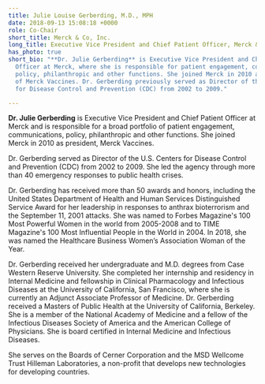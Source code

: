 ```yaml
---
title: Julie Louise Gerberding, M.D., MPH
date: 2018-09-13 15:08:18 +0000
role: Co-Chair
short_title: Merck & Co, Inc.
long_title: Executive Vice President and Chief Patient Officer, Merck & Co, Inc.
has_photo: true
short_bio: "**Dr. Julie Gerberding** is Executive Vice President and Chief Patient
  Officer at Merck, where she is responsible for patient engagement, communications,
  policy, philanthropic and other functions. She joined Merck in 2010 as president
  of Merck Vaccines. Dr. Gerberding previously served as Director of the U.S. Centers
  for Disease Control and Prevention (CDC) from 2002 to 2009."

---
```

**Dr. Julie Gerberding** is Executive Vice President and Chief Patient Officer at Merck and is responsible for a broad portfolio of patient engagement, communications, policy, philanthropic and other functions. She joined Merck in 2010 as president, Merck Vaccines.  
  
Dr. Gerberding served as Director of the U.S. Centers for Disease Control and Prevention (CDC) from 2002 to 2009. She led the agency through more than 40 emergency responses to public health crises.   
  
Dr. Gerberding has received more than 50 awards and honors, including the United States Department of Health and Human Services Distinguished Service Award for her leadership in responses to anthrax bioterrorism and the September 11, 2001 attacks. She was named to Forbes Magazine's 100 Most Powerful Women in the world from 2005-2008 and to TIME Magazine's 100 Most Influential People in the World in 2004. In 2018, she was named the Healthcare Business Women’s Association Woman of the Year.  
  
Dr. Gerberding received her undergraduate and M.D. degrees from Case Western Reserve University. She completed her internship and residency in Internal Medicine and fellowship in Clinical Pharmacology and Infectious Diseases at the University of California, San Francisco, where she is currently an Adjunct Associate Professor of Medicine. Dr. Gerberding received a Masters of Public Health at the University of California, Berkeley. She is a member of the National Academy of Medicine and a fellow of the Infectious Diseases Society of America and the American College of Physicians. She is board certified in Internal Medicine and Infectious Diseases.  
  
She serves on the Boards of Cerner Corporation and the MSD Wellcome Trust Hilleman Laboratories, a non-profit that develops new technologies for developing countries.